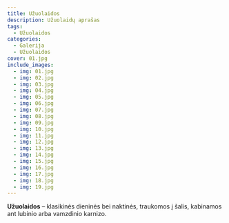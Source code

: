 ```yaml
---
title: Užuolaidos
description: Užuolaidų aprašas
tags:
  - Užuolaidos
categories:
  - Galerija
  - Užuolaidos
cover: 01.jpg
include_images:
  - img: 01.jpg
  - img: 02.jpg
  - img: 03.jpg
  - img: 04.jpg
  - img: 05.jpg
  - img: 06.jpg
  - img: 07.jpg
  - img: 08.jpg
  - img: 09.jpg
  - img: 10.jpg
  - img: 11.jpg
  - img: 12.jpg
  - img: 13.jpg
  - img: 14.jpg
  - img: 15.jpg
  - img: 16.jpg
  - img: 17.jpg
  - img: 18.jpg
  - img: 19.jpg
---
```


**Užuolaidos** – klasikinės dieninės bei naktinės, traukomos į šalis, kabinamos ant lubinio arba vamzdinio karnizo.
